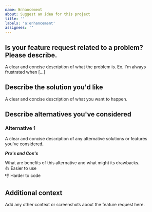 ```yaml
---
name: Enhancement
about: Suggest an idea for this project
title: ''
labels: 'a:enhancement'
assignees: ''
---
```


## Is your feature request related to a problem? Please describe.
A clear and concise description of what the problem is. Ex. I'm always frustrated when [...]

## Describe the solution you'd like
A clear and concise description of what you want to happen.

## Describe alternatives you've considered

### Alternative 1
A clear and concise description of any alternative solutions or features you've considered.

***Pro's and Con's***

What are benefits of this alternative and what might its drawbacks.  
:+1: Easier to use  
:-1: Harder to code

## Additional context
Add any other context or screenshots about the feature request here.
